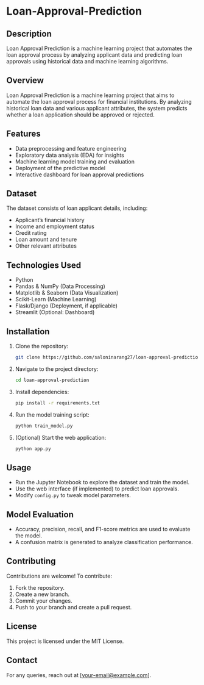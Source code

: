 # Loan-Approval-Prediction

## Description
Loan Approval Prediction is a machine learning project that automates the loan approval process by analyzing applicant data and predicting loan approvals using historical data and machine learning algorithms.

## Overview
Loan Approval Prediction is a machine learning project that aims to automate the loan approval process for financial institutions. By analyzing historical loan data and various applicant attributes, the system predicts whether a loan application should be approved or rejected.

## Features
- Data preprocessing and feature engineering
- Exploratory data analysis (EDA) for insights
- Machine learning model training and evaluation
- Deployment of the predictive model
- Interactive dashboard for loan approval predictions

## Dataset
The dataset consists of loan applicant details, including:
- Applicant’s financial history
- Income and employment status
- Credit rating
- Loan amount and tenure
- Other relevant attributes

## Technologies Used
- Python
- Pandas & NumPy (Data Processing)
- Matplotlib & Seaborn (Data Visualization)
- Scikit-Learn (Machine Learning)
- Flask/Django (Deployment, if applicable)
- Streamlit (Optional: Dashboard)

## Installation
1. Clone the repository:
   ```sh
   git clone https://github.com/saloninarang27/loan-approval-prediction.git
   ```
2. Navigate to the project directory:
   ```sh
   cd loan-approval-prediction
   ```
3. Install dependencies:
   ```sh
   pip install -r requirements.txt
   ```
4. Run the model training script:
   ```sh
   python train_model.py
   ```
5. (Optional) Start the web application:
   ```sh
   python app.py
   ```

## Usage
- Run the Jupyter Notebook to explore the dataset and train the model.
- Use the web interface (if implemented) to predict loan approvals.
- Modify `config.py` to tweak model parameters.

## Model Evaluation
- Accuracy, precision, recall, and F1-score metrics are used to evaluate the model.
- A confusion matrix is generated to analyze classification performance.

## Contributing
Contributions are welcome! To contribute:
1. Fork the repository.
2. Create a new branch.
3. Commit your changes.
4. Push to your branch and create a pull request.

## License
This project is licensed under the MIT License.

## Contact
For any queries, reach out at [your-email@example.com].


